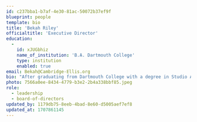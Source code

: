 ```yaml
---
id: c237bba1-b7af-4e30-81ac-50072b37ef9f
blueprint: people
template: bio
title: 'Bekah Riley'
officialtitle: 'Executive Director'
education:
  -
    id: xJUGbhiz
    name_of_institution: 'B.A. Dartmouth College'
    type: institution
    enabled: true
email: Bekah@Cambridge-Ellis.org
bio: "After graduating from Dartmouth College with a degree in Studio Art and Education, I joined Teach for America. I spent two years teaching bi-lingual preschool in Delaware, where I gained a passion for bringing topics of social justice into the early childhood sphere. I am a native of upstate New York and spent several years teaching and directing at a small, nature-based, cooperative preschool there. After moving to Boston with my husband and two cats, I was lucky enough to find a forever home in CES. As the Executive Director, my role is to support teachers as they facilitate student-led learning through discovery and play, and caregivers as they embark on their child's first school experience."
photo: 7566a0ee-8434-4779-b3e2-2b4a338bbf85.jpeg
role:
  - leadership
  - board-of-directors
updated_by: 1179db75-8eeb-4bad-8e60-d5005aef7ef8
updated_at: 1707861145
---
```

